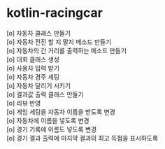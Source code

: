 # kotlin-racingcar

[o] 자동차 클래스 만들기<br/>
[o] 자동차 전진 할 지 말지 메소드 만들기<br/>
[o] 자동차의 간 거리를 출력하는 메소드 만들기<br/>
[o] 대회 클래스 생성<br/>
[o] 사용자 입력 받기<br/>
[o] 자동차 경주 세팅<br/>
[o] 자동차 달리기 시키기<br/>
[o] 결과값 출력 클래스 만들기<br/>
[o] 리뷰 반영<br/>
[o] 게임 세팅을 자동차 이름을 받도록 변경<br/>
[o] 자동차에 이름을 넣도록 변경<br/>
[o] 경기 기록에 이름도 넣도록 변경<br/>
[o] 경기 결과 출력에 마지막 결과의 최고 득점을 표시하도록<br/>
